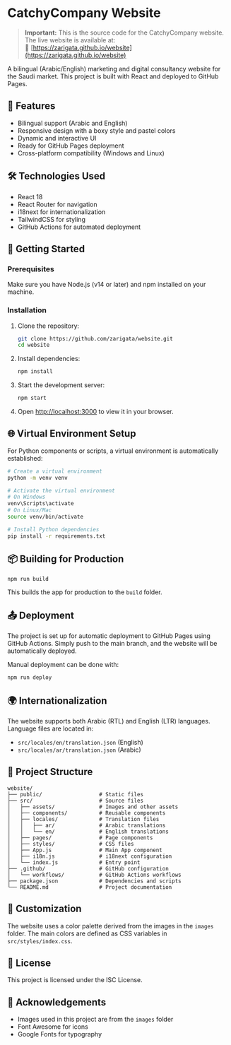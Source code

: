 # CatchyCompany Website

> **Important:** This is the source code for the CatchyCompany website. The live website is available at:  
> 🔗 [https://zarigata.github.io/website](https://zarigata.github.io/website)

A bilingual (Arabic/English) marketing and digital consultancy website for the Saudi market. This project is built with React and deployed to GitHub Pages.

## 🌟 Features

- Bilingual support (Arabic and English)
- Responsive design with a boxy style and pastel colors
- Dynamic and interactive UI
- Ready for GitHub Pages deployment
- Cross-platform compatibility (Windows and Linux)

## 🛠️ Technologies Used

- React 18
- React Router for navigation
- i18next for internationalization
- TailwindCSS for styling
- GitHub Actions for automated deployment

## 🚀 Getting Started

### Prerequisites

Make sure you have Node.js (v14 or later) and npm installed on your machine.

### Installation

1. Clone the repository:
   ```bash
   git clone https://github.com/zarigata/website.git
   cd website
   ```

2. Install dependencies:
   ```bash
   npm install
   ```

3. Start the development server:
   ```bash
   npm start
   ```

4. Open [http://localhost:3000](http://localhost:3000) to view it in your browser.

## 🌐 Virtual Environment Setup

For Python components or scripts, a virtual environment is automatically established:

```bash
# Create a virtual environment
python -m venv venv

# Activate the virtual environment
# On Windows
venv\Scripts\activate
# On Linux/Mac
source venv/bin/activate

# Install Python dependencies
pip install -r requirements.txt
```

## 📦 Building for Production

```bash
npm run build
```

This builds the app for production to the `build` folder.

## 📤 Deployment

The project is set up for automatic deployment to GitHub Pages using GitHub Actions. Simply push to the main branch, and the website will be automatically deployed.

Manual deployment can be done with:

```bash
npm run deploy
```

## 🌍 Internationalization

The website supports both Arabic (RTL) and English (LTR) languages. Language files are located in:

- `src/locales/en/translation.json` (English)
- `src/locales/ar/translation.json` (Arabic)

## 📂 Project Structure

```
website/
├── public/                  # Static files
├── src/                     # Source files
│   ├── assets/              # Images and other assets
│   ├── components/          # Reusable components
│   ├── locales/             # Translation files
│   │   ├── ar/              # Arabic translations
│   │   └── en/              # English translations
│   ├── pages/               # Page components
│   ├── styles/              # CSS files
│   ├── App.js               # Main App component
│   ├── i18n.js              # i18next configuration
│   └── index.js             # Entry point
├── .github/                 # GitHub configuration
│   └── workflows/           # GitHub Actions workflows
├── package.json             # Dependencies and scripts
└── README.md                # Project documentation
```

## 🎨 Customization

The website uses a color palette derived from the images in the `images` folder. The main colors are defined as CSS variables in `src/styles/index.css`.

## 📄 License

This project is licensed under the ISC License.

## 🙏 Acknowledgements

- Images used in this project are from the `images` folder
- Font Awesome for icons
- Google Fonts for typography
